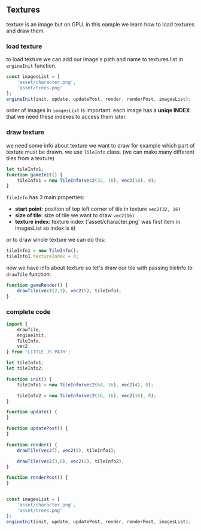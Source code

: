 ## Textures

texture is an image but on GPU. in this eample we learn how to load textures and draw them.

### load texture
to load texture we can add our image's path and name to textures list in `engineInit` function.
```javascript
const imagesList = [
    'asset/character.png',
    'asset/trees.png'
];
engineInit(init, update, updatePost, render, renderPost, imagesList);
```
order of images in `imagesList` is important. each image has a <b>uniqe INDEX</b> that we need these indexes to access them later.

### draw texture
we need some info about texture we want to draw for example which part of texture must be drawn. we use `TileInfo` class. (we can make many different tiles from a texture)
```javascript
let tileInfo1;
function gameInit() {
    tileInfo1 = new TileInfo(vec2(32, 16), vec2(16), 0);
}
```
`TileInfo` has 3 main properties:
- <b>start point</b>: position of top left corner of tile in texture `vec2(32, 16)`
- <b>size of tile</b>: size of tile we want to draw `vec2(16)`
- <b>texture index</b>: texture index ('asset/character.png' was first item in imagesList so index is `0`)

or to draw whole texture we can do this:
```javascript
tileInfo1 = new TileInfo();
tileInfo1.textureIndex = 0;
```
now we have info about texture so let's draw our tile with passing tileInfo to `drawTile` function:
```javascript
function gameRender() {
    drawTile(vec2(2,1), vec2(5), tileInfo);
}
```

### complete code
```javascript
import {
    drawTile,
    engineInit,
    TileInfo,
    vec2,
} from 'LITTLE JS PATH';

let tileInfo1;
let tileInfo2;

function init() {
    tileInfo1 = new TileInfo(vec2(64, 16), vec2(4), 0);

    tileInfo2 = new TileInfo(vec2(16, 16), vec2(16), 0);
}

function update() {
}

function updatePost() {
}

function render() {
    drawTile(vec2(), vec2(5), tileInfo1);

    drawTile(vec2(3,6), vec2(2), tileInfo2);
}

function renderPost() {
}


const imagesList = [
    'asset/character.png',
    'asset/trees.png'
];
engineInit(init, update, updatePost, render, renderPost, imagesList);
```
